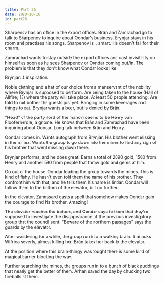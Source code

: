 ```yaml
---
title: Part 26
date: 2020-10-16
id: part26
---
```


Sharpenov has an office in the export offices.
Brân and Zamrachad go to talk to Sharpenov to inquire about Oondar's business.
Brynjar stays in his room and practises his songs.
Sharpenov is... smart.
He doesn't fall for their charm.

Zamrachad wants to stay outside the export offices and cast invisibility on himself as soon as he sees Sharpenov or Oondar coming out/in.
The problem is that they don't know what Oondar looks like.

Brynjar: 4 inspiration.

Noble clothing and a hat of our choice from a manservant of the nobility where Brynjar is supposed to perform.
Are being taken to the house (Hall of Allfire; 13) where the party will take place.
At least 50 people attending.
Are told to not bother the guests just yet.
Bringing in some beverages and things to eat.
Brynjar wants a beer, but is denied by Brân.

"Head" of the party (lord of the manor) seems to be Henry van Floofernerdle, a gnome.
He knows that Brân and Zamrachad have been inquiring about Oondar.
Long talk between Brân and Henry.

Oondar comes in.
Wants autograph from Brynjar.
His brother went missing in the mines.
Wants the group to go down into the mines to find any sign of his brother that went missing down there.

Brynjar performs, and he does great!
Earns a total of 2090 gold, 1500 from Henry and another 590 from people that throw gold and gems at him.

Go out of the house.
Oondar leading the group towards the mines.
This is kind of fishy.
He hasn't even told them the name of his brother.
They confront him with that, and he tells them his name is Iindar.
Oondar will follow them to the bottom of the elevator, but no further.

In the elevator, Zamrasard casts a spell that somehow makes Oondar gain the courage to find his brother.
Amazing!

The elevator reaches the bottom, and Oondar says to them that they're supposed to investigate the disappearance of the previous investigatory group that the council sent.
"Beware of the northern passages" says the guards by the elevator.

After wandering for a while, the group run into a walking brain.
It attacks Wlfrica severly, almost killing her.
Brân takes her back to the elevator.

At the position where this brain-thingy was fought there is some kind of magical barrier blocking the way.

Further searching the mines, the groups run in to a bunch of black puddings that nearly get the better of them.
Arhan saved the day by chucking two fireballs at them.
